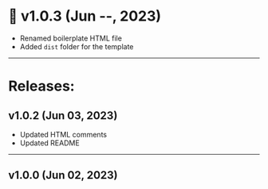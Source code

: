 # :construction: v1.0.3 (Jun --, 2023)

- Renamed boilerplate HTML file
- Added `dist` folder for the template

---

# Releases:

## v1.0.2 (Jun 03, 2023)

- Updated HTML comments
- Updated README

---

## v1.0.0 (Jun 02, 2023)

